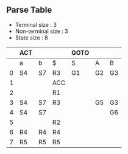 ## Parse Table
- Terminal size : 3
- Non-terminal size : 3
- State size : 8

|     | ACT |     |     | GOTO |     |     |
| --- | --- | --- | --- | ---- | --- | --- |
|     | a   | b   | $   | S    | A   | B   |
| 0   | S4  | S7  | R3  | G1   | G2  | G3  |
| 1   |     |     | ACC |      |     |     |
| 2   |     |     | R1  |      |     |     |
| 3   | S4  | S7  | R3  |      | G5  | G3  |
| 4   | S4  | S7  |     |      |     | G6  |
| 5   |     |     | R2  |      |     |     |
| 6   | R4  | R4  | R4  |      |     |     |
| 7   | R5  | R5  | R5  |      |     |     |
